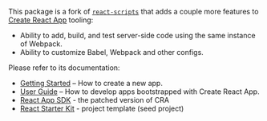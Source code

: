 This package is a fork of [`react-scripts`](https://npmjs.com/package/react-scripts) that adds a
couple more features to [Create React App](https://github.com/facebook/create-react-app) tooling:

* Ability to add, build, and test server-side code using the same instance of Webpack.
* Ability to customize Babel, Webpack and other configs.


Please refer to its documentation:


- [Getting Started](https://facebook.github.io/create-react-app/docs/getting-started) – How to create a new app.
- [User Guide](https://facebook.github.io/create-react-app/) – How to develop apps bootstrapped with Create React App.
- [React App SDK](https://github.com/kriasoft/react-app) - the patched version of CRA
- [React Starter Kit](https://github.com/kriasoft/react-firebase-starter) - project template (seed project)
